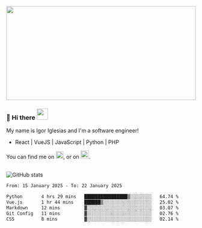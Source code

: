 <img src="https://c.tenor.com/KjVxfRrrncUAAAAd/matrix.gif" width="100%" height="250px">

### 🔭 Hi there <img src="https://raw.githubusercontent.com/MartinHeinz/MartinHeinz/master/wave.gif" width="30px">


My name is Igor Iglesias and I'm a software engineer!
<br>

<ul>
  <li> React | VueJS | JavaScript | Python | PHP </li>
</ul>
You can find me on <a href="https://twitter.com/IgorIglesias5"><img src="https://i.imgur.com/JLLlB5S.png" width="20px"></a>, or on <a href="https://www.linkedin.com/in/igor-iglesias-62478428/"><img src="https://i.imgur.com/PXyIkWx.png" width="22px"></a>.

<br>
<br>

![GitHub stats](https://github-readme-stats.vercel.app/api?username=igoiglesias&show_icons=true&count_private=true&theme=chartreuse-dark&hide_title=true)

<!--START_SECTION:waka-->

```txt
From: 15 January 2025 - To: 22 January 2025

Python       4 hrs 29 mins   ████████████████▒░░░░░░░░   64.74 %
Vue.js       1 hr 44 mins    ██████▒░░░░░░░░░░░░░░░░░░   25.02 %
Markdown     12 mins         ▓░░░░░░░░░░░░░░░░░░░░░░░░   03.07 %
Git Config   11 mins         ▓░░░░░░░░░░░░░░░░░░░░░░░░   02.76 %
CSS          8 mins          ▓░░░░░░░░░░░░░░░░░░░░░░░░   02.14 %
```

<!--END_SECTION:waka-->
